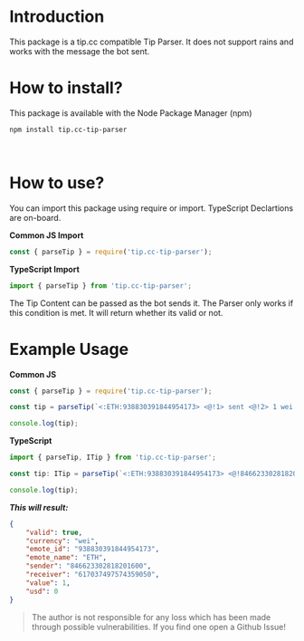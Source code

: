 # Introduction

This package is a tip.cc compatible Tip Parser. It does not support rains and works with the message the bot sent.
<br>

# How to install?
This package is available with the Node Package Manager (npm)
```
npm install tip.cc-tip-parser
```
<br>

# How to use?
You can import this package using require or import. TypeScript Declartions are on-board.

**Common JS Import**
```js
const { parseTip } = require('tip.cc-tip-parser');
```

**TypeScript Import**
```ts
import { parseTip } from 'tip.cc-tip-parser';
```

The Tip Content can be passed as the bot sends it. The Parser only works if this condition is met. It will return whether its valid or not.
<br>

# Example Usage

**Common JS**
```js
const { parseTip } = require('tip.cc-tip-parser');

const tip = parseTip(`<:ETH:938830391844954173> <@!1> sent <@!2> 1 wei (≈ $0.00).`);

console.log(tip);
```

**TypeScript**
```js
import { parseTip, ITip } from 'tip.cc-tip-parser';

const tip: ITip = parseTip(`<:ETH:938830391844954173> <@!846623302818201600> sent <@!617037497574359050> 1 wei (≈ $0.00).`);

console.log(tip);
```
***This will result:***
```json
{
    "valid": true,
    "currency": "wei",
    "emote_id": "938830391844954173",
    "emote_name": "ETH",
    "sender": "846623302818201600",
    "receiver": "617037497574359050",
    "value": 1,
    "usd": 0
}
```

> The author is not responsible for any loss which has been made through possible vulnerabilities. If you find one open a Github Issue!